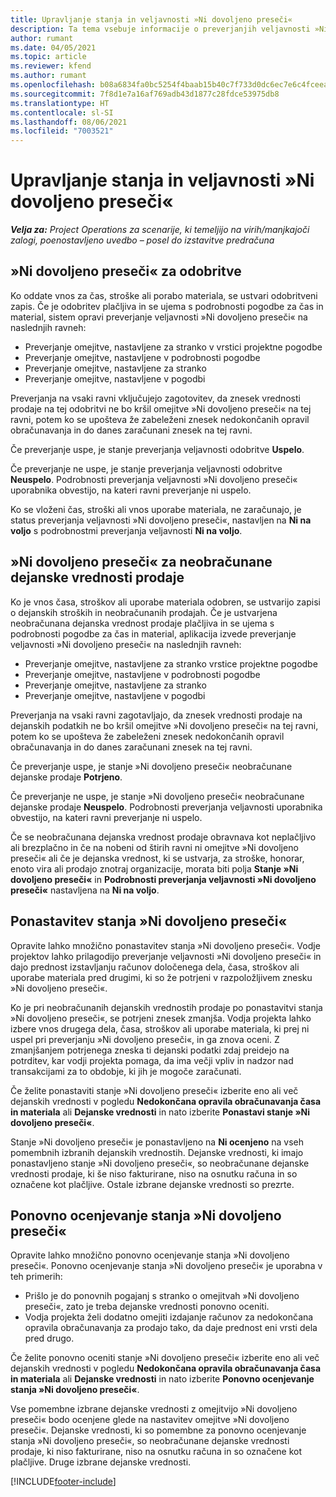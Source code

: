 ```yaml
---
title: Upravljanje stanja in veljavnosti »Ni dovoljeno preseči«
description: Ta tema vsebuje informacije o preverjanjih veljavnosti »Ni dovoljeno preseči« izvedenih v aplikaciji Project Operations.
author: rumant
ms.date: 04/05/2021
ms.topic: article
ms.reviewer: kfend
ms.author: rumant
ms.openlocfilehash: b08a6834fa0bc5254f4baab15b40c7f733d0dc6ec7e6c4fceea2836e5e4c656a
ms.sourcegitcommit: 7f8d1e7a16af769adb43d1877c28fdce53975db8
ms.translationtype: HT
ms.contentlocale: sl-SI
ms.lasthandoff: 08/06/2021
ms.locfileid: "7003521"
---
```

# <a name="manage-not-to-exceed-status-and-validations"></a>Upravljanje stanja in veljavnosti »Ni dovoljeno preseči« 

_**Velja za:** Project Operations za scenarije, ki temeljijo na virih/manjkajoči zalogi, poenostavljeno uvedbo – posel do izstavitve predračuna_

## <a name="not-to-exceed-on-approvals"></a>»Ni dovoljeno preseči« za odobritve

Ko oddate vnos za čas, stroške ali porabo materiala, se ustvari odobritveni zapis. Če je odobritev plačljiva in se ujema s podrobnosti pogodbe za čas in material, sistem opravi preverjanje veljavnosti »Ni dovoljeno preseči« na naslednjih ravneh:

  - Preverjanje omejitve, nastavljene za stranko v vrstici projektne pogodbe
  - Preverjanje omejitve, nastavljene v podrobnosti pogodbe
  - Preverjanje omejitve, nastavljene za stranko
  - Preverjanje omejitve, nastavljene v pogodbi

Preverjanja na vsaki ravni vključujejo zagotovitev, da znesek vrednosti prodaje na tej odobritvi ne bo kršil omejitve »Ni dovoljeno preseči« na tej ravni, potem ko se upošteva že zabeleženi znesek nedokončanih opravil obračunavanja in do danes zaračunani znesek na tej ravni.

Če preverjanje uspe, je stanje preverjanja veljavnosti odobritve **Uspelo**.

Če preverjanje ne uspe, je stanje preverjanja veljavnosti odobritve **Neuspelo**. Podrobnosti preverjanja veljavnosti »Ni dovoljeno preseči« uporabnika obvestijo, na kateri ravni preverjanje ni uspelo.

Ko se vloženi čas, stroški ali vnos uporabe materiala, ne zaračunajo, je status preverjanja veljavnosti »Ni dovoljeno preseči«, nastavljen na **Ni na voljo** s podrobnostmi preverjanja veljavnosti **Ni na voljo**.

## <a name="not-to-exceed-on-unbilled-sales-actuals"></a>»Ni dovoljeno preseči« za neobračunane dejanske vrednosti prodaje

Ko je vnos časa, stroškov ali uporabe materiala odobren, se ustvarijo zapisi o dejanskih stroških in neobračunanih prodajah. Če je ustvarjena neobračunana dejanska vrednost prodaje plačljiva in se ujema s podrobnosti pogodbe za čas in material, aplikacija izvede preverjanje veljavnosti »Ni dovoljeno preseči« na naslednjih ravneh:

  - Preverjanje omejitve, nastavljene za stranko vrstice projektne pogodbe
  - Preverjanje omejitve, nastavljene v podrobnosti pogodbe
  - Preverjanje omejitve, nastavljene za stranko
  - Preverjanje omejitve, nastavljene v pogodbi

Preverjanja na vsaki ravni zagotavljajo, da znesek vrednosti prodaje na dejanskih podatkih ne bo kršil omejitve »Ni dovoljeno preseči« na tej ravni, potem ko se upošteva že zabeleženi znesek nedokončanih opravil obračunavanja in do danes zaračunani znesek na tej ravni.

Če preverjanje uspe, je stanje »Ni dovoljeno preseči« neobračunane dejanske prodaje **Potrjeno**.

Če preverjanje ne uspe, je stanje »Ni dovoljeno preseči« neobračunane dejanske prodaje **Neuspelo**. Podrobnosti preverjanja veljavnosti uporabnika obvestijo, na kateri ravni preverjanje ni uspelo.

Če se neobračunana dejanska vrednost prodaje obravnava kot neplačljivo ali brezplačno in če na nobeni od štirih ravni ni omejitve »Ni dovoljeno preseči« ali če je dejanska vrednost, ki se ustvarja, za stroške, honorar, enoto vira ali prodajo znotraj organizacije, morata biti polja **Stanje »Ni dovoljeno preseči«** in **Podrobnosti preverjanja veljavnosti »Ni dovoljeno preseči«** nastavljena na **Ni na voljo**.

## <a name="reset-the-not-to-exceed-status"></a>Ponastavitev stanja »Ni dovoljeno preseči«

Opravite lahko množično ponastavitev stanja »Ni dovoljeno preseči«. Vodje projektov lahko prilagodijo preverjanje veljavnosti »Ni dovoljeno preseči« in dajo prednost izstavljanju računov določenega dela, časa, stroškov ali uporabe materiala pred drugimi, ki so že potrjeni v razpoložljivem znesku »Ni dovoljeno preseči«.

Ko je pri neobračunanih dejanskih vrednostih prodaje po ponastavitvi stanja »Ni dovoljeno preseči«, se potrjeni znesek zmanjša. Vodja projekta lahko izbere vnos drugega dela, časa, stroškov ali uporabe materiala, ki prej ni uspel pri preverjanju »Ni dovoljeno preseči«, in ga znova oceni. Z zmanjšanjem potrjenega zneska ti dejanski podatki zdaj preidejo na potrditev, kar vodji projekta pomaga, da ima večji vpliv in nadzor nad transakcijami za to obdobje, ki jih je mogoče zaračunati.

Če želite ponastaviti stanje »Ni dovoljeno preseči« izberite eno ali več dejanskih vrednosti v pogledu **Nedokončana opravila obračunavanja časa in materiala** ali **Dejanske vrednosti** in nato izberite **Ponastavi stanje »Ni dovoljeno preseči«**.

Stanje »Ni dovoljeno preseči« je ponastavljeno na **Ni ocenjeno** na vseh pomembnih izbranih dejanskih vrednostih. Dejanske vrednosti, ki imajo ponastavljeno stanje »Ni dovoljeno preseči«, so neobračunane dejanske vrednosti prodaje, ki še niso fakturirane, niso na osnutku računa in so označene kot plačljive. Ostale izbrane dejanske vrednosti so prezrte.

## <a name="reevaluate-not-to-exceed-status"></a>Ponovno ocenjevanje stanja »Ni dovoljeno preseči«

Opravite lahko množično ponovno ocenjevanje stanja »Ni dovoljeno preseči«. Ponovno ocenjevanje stanja »Ni dovoljeno preseči« je uporabna v teh primerih:

  - Prišlo je do ponovnih pogajanj s stranko o omejitvah »Ni dovoljeno preseči«, zato je treba dejanske vrednosti ponovno oceniti.
  - Vodja projekta želi dodatno omejiti izdajanje računov za nedokončana opravila obračunavanja za prodajo tako, da daje prednost eni vrsti dela pred drugo.

Če želite ponovno oceniti stanje »Ni dovoljeno preseči« izberite eno ali več dejanskih vrednosti v pogledu **Nedokončana opravila obračunavanja časa in materiala** ali **Dejanske vrednosti** in nato izberite **Ponovno ocenjevanje stanja »Ni dovoljeno preseči«**.

Vse pomembne izbrane dejanske vrednosti z omejitvijo »Ni dovoljeno preseči« bodo ocenjene glede na nastavitev omejitve »Ni dovoljeno preseči«. Dejanske vrednosti, ki so pomembne za ponovno ocenjevanje stanja »Ni dovoljeno preseči«, so neobračunane dejanske vrednosti prodaje, ki niso fakturirane, niso na osnutku računa in so označene kot plačljive. Druge izbrane dejanske vrednosti.


[!INCLUDE[footer-include](../../includes/footer-banner.md)]

